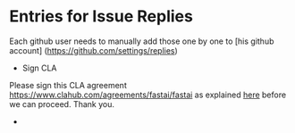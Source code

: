 # Entries for Issue Replies

Each github user needs to manually add those one by one to [his github account]
(https://github.com/settings/replies)

* Sign CLA

Please sign this CLA agreement https://www.clahub.com/agreements/fastai/fastai as explained [here](https://github.com/fastai/fastai/blob/master/CONTRIBUTING.md) before we can proceed.  Thank you.

* 

